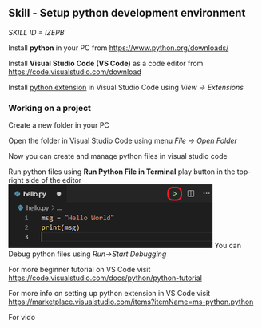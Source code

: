 ## Skill - Setup python development environment

*SKILL ID = IZEPB*

Install **python** in your PC from https://www.python.org/downloads/

Install **Visual Studio Code (VS Code)** as a code editor from https://code.visualstudio.com/download

Install [python extension](https://marketplace.visualstudio.com/items?itemName=ms-python.python) in Visual Studio Code using *View -> Extensions*

### Working on a project
Create a new folder in your PC

Open the folder in Visual Studio Code using menu *File -> Open Folder*

Now you can create and manage python files in visual studio code

Run python files using **Run Python File in Terminal** play button in the top-right side of the editor
![Using the run python file in terminal button](https://github.com/nagasudhirpulla/taming_python/raw/master/blog/skills/assets/img/run-python-file-in-terminal-button.png)
You can Debug python files using *Run->Start Debugging*

For more beginner tutorial on VS Code visit https://code.visualstudio.com/docs/python/python-tutorial

For more info on setting up python extension in VS Code visit https://marketplace.visualstudio.com/items?itemName=ms-python.python

For vido
<!--stackedit_data:
eyJoaXN0b3J5IjpbMTIzNDAwNjUsLTE5NDA3MjA2NDYsOTMzNj
U0NzEwXX0=
-->